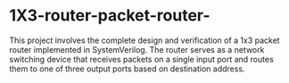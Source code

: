 # 1X3-router-packet-router-
This project involves the complete design and verification of a 1x3 packet router implemented in SystemVerilog. The router serves as a network switching device that receives packets on a single input port and routes them to one of three output ports based on destination address.
